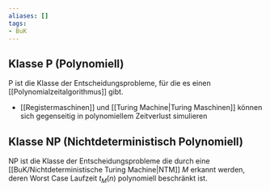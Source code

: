 ```yaml
---
aliases: []
tags:
- BuK
---
```

## Klasse P (Polynomiell)
P ist die Klasse der Entscheidungsprobleme, für die es einen [[Polynomialzeitalgorithmus]] gibt.

- [[Registermaschinen]] und [[Turing Machine|Turing Maschinen]] können sich gegenseitig in polynomiellem Zeitverlust simulieren

## Klasse NP (Nichtdeterministisch Polynomiell)
NP ist die Klasse  der Entscheidungsprobleme die  durch eine [[BuK/Nichtdeterministische Turing Machine|NTM]] $M$ erkannt werden, deren Worst Case Laufzeit $t_M(n)$ polynomiell beschränkt ist.